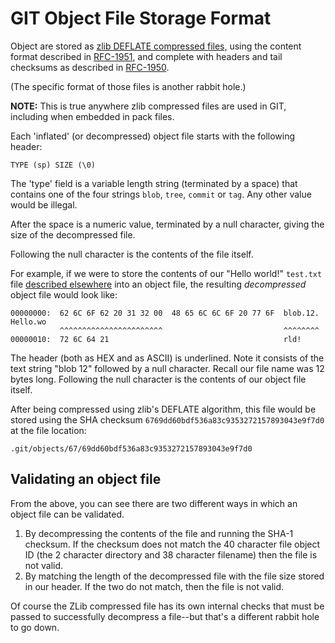 # GIT Object File Storage Format

Object are stored as [zlib DEFLATE compressed files,](https://www.zlib.net) using the content format described in [RFC-1951](https://www.rfc-editor.org/rfc/rfc1951), and complete with headers and tail checksums as described in [RFC-1950](https://www.rfc-editor.org/rfc/rfc1950).

(The specific format of those files is another rabbit hole.)

**NOTE:** This is true anywhere zlib compressed files are used in GIT, including when embedded in pack files.

Each 'inflated' (or decompressed) object file starts with the following header:

    TYPE (sp) SIZE (\0)

The 'type' field is a variable length string (terminated by a space) that contains one of the four strings `blob`, `tree`, `commit` or `tag`. Any other value would be illegal.

After the space is a numeric value, terminated by a null character, giving the size of the decompressed file.

Following the null character is the contents of the file itself.

For example, if we were to store the contents of our "Hello world!" `test.txt` file [described elsewhere](objectnames.md) into an object file, the resulting *decompressed* object file would look like:

    00000000:  62 6C 6F 62 20 31 32 00  48 65 6C 6C 6F 20 77 6F  blob.12. Hello.wo
               ^^^^^^^^^^^^^^^^^^^^^^^                           ^^^^^^^^
    00000010:  72 6C 64 21                                       rld!             

The header (both as HEX and as ASCII) is underlined. Note it consists of the text string "blob 12" followed by a null character. Recall our file name was 12 bytes long. Following the null character is the contents of our object file itself.

After being compressed using zlib's DEFLATE algorithm, this file would be stored using the SHA checksum `6769dd60bdf536a83c9353272157893043e9f7d0` at the file location:

    .git/objects/67/69dd60bdf536a83c9353272157893043e9f7d0

## Validating an object file

From the above, you can see there are two different ways in which an object file can be validated.

1. By decompressing the contents of the file and running the SHA-1 checksum. If the checksum does not match the 40 character file object ID (the 2 character directory and 38 character filename) then the file is not valid.
2. By matching the length of the decompressed file with the file size stored in our header. If the two do not match, then the file is not valid.

Of course the ZLib compressed file has its own internal checks that must be passed to successfully decompress a file--but that's a different rabbit hole to go down.
